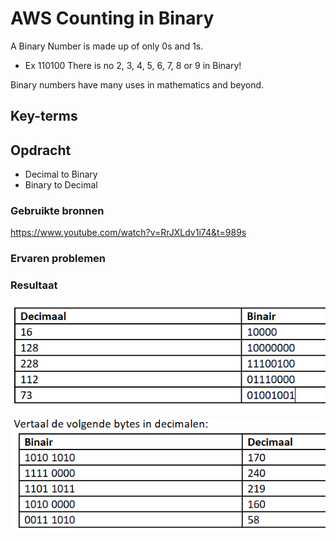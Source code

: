 # AWS Counting in Binary
A Binary Number is made up of only 0s and 1s.
- Ex 110100
There is no 2, 3, 4, 5, 6, 7, 8 or 9 in Binary!

Binary numbers have many uses in mathematics and beyond.

## Key-terms


## Opdracht
- Decimal to Binary
- Binary to Decimal

### Gebruikte bronnen
https://www.youtube.com/watch?v=RrJXLdv1i74&t=989s

### Ervaren problemen


### Resultaat
![alt text](https://github.com/techgrounds/cloud-6-repo-rupaliBC/blob/main/00_includes/binary1.png)

![alt text](https://github.com/techgrounds/cloud-6-repo-rupaliBC/blob/main/00_includes/binary2.png)
